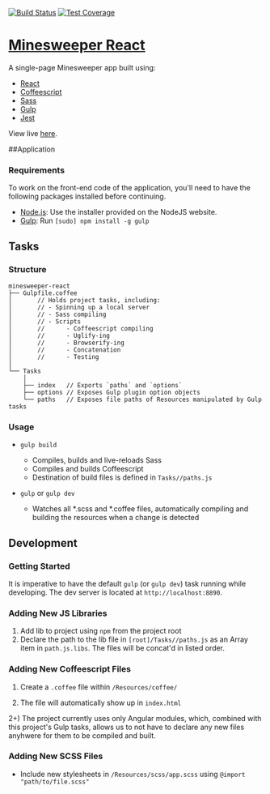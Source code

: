 [![Build Status](https://travis-ci.org/whroman/minesweeper-react.svg?branch=master)](https://travis-ci.org/whroman/minesweeper-react) [![Test Coverage](https://codeclimate.com/github/whroman/minesweeper-react/badges/coverage.svg)](https://codeclimate.com/github/whroman/minesweeper-react/coverage)

# [Minesweeper React](http://whroman.github.io/minesweeper-react/)

A single-page Minesweeper app built using:

* [React](https://facebook.github.io/react/)
* [Coffeescript](http://coffeescript.org/)
* [Sass](http://sass-lang.com/)
* [Gulp](http://gulpjs.com/)
* [Jest](https://facebook.github.io/jest/)

View live [here](http://whroman.github.io/minesweeper-react/).

##Application

### Requirements
To work on the front-end code of the application, you'll need to have the following packages installed before continuing.

* [Node.js](http://nodejs.org): Use the installer provided on the NodeJS website.
* [Gulp](http://gulpjs.com/): Run `[sudo] npm install -g gulp`

## Tasks

### Structure

```
minesweeper-react
├── Gulpfile.coffee
│       // Holds project tasks, including:
│       // - Spinning up a local server
│       // - Sass compiling
│       // - Scripts
│       //      - Coffeescript compiling
│       //      - Uglify-ing
│       //      - Browserify-ing
│       //      - Concatenation
│       //      - Testing
│
└── Tasks
    │
    ├── index   // Exports `paths` and `options`
    ├── options // Exposes Gulp plugin option objects
    └── paths   // Exposes file paths of Resources manipulated by Gulp tasks

```
### Usage

* `gulp build`
    * Compiles, builds and live-reloads Sass
    * Compiles and builds Coffeescript
    * Destination of build files is defined in `Tasks//paths.js`

* `gulp` or `gulp dev`
    * Watches all \*.scss and \*.coffee files, automatically compiling and building the resources when a change is detected


## Development

### Getting Started

It is imperative to have the default `gulp` (or `gulp dev`) task running while developing. The dev server is located at `http://localhost:8890`.

### Adding New JS Libraries

1. Add lib to project using `npm` from the project root
2. Declare the path to the lib file in `[root]/Tasks//paths.js` as an Array item in `path.js.libs`. The files will be concat'd in listed order.


### Adding New Coffeescript Files

1) Create a `.coffee` file within `/Resources/coffee/`

2) The file will automatically show up in `index.html`

2+) The project currently uses only Angular modules, which, combined with this project's Gulp tasks, allows us to not have to declare any new files anyhwere for them to be compiled and built.

### Adding New SCSS Files

* Include new stylesheets in `/Resources/scss/app.scss` using `@import "path/to/file.scss"`